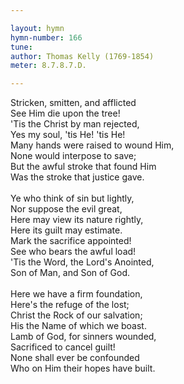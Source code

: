 ```yaml
---

layout: hymn
hymn-number: 166
tune: 
author: Thomas Kelly (1769-1854)
meter: 8.7.8.7.D.

---
```

Stricken, smitten, and afflicted<br>See Him die upon the tree!<br>'Tis the Christ by man rejected,<br>Yes my soul, 'tis He! 'tis He!<br>Many hands were raised to wound Him,<br>None would interpose to save;<br>But the awful stroke that found Him<br>Was the stroke that justice gave.<br><br>Ye who think of sin but lightly,<br>Nor suppose the evil great,<br>Here may view its nature rightly,<br>Here its guilt may estimate.<br>Mark the sacrifice appointed!<br>See who bears the awful load!<br>'Tis the Word, the Lord's Anointed,<br>Son of Man, and Son of God.<br><br>Here we have a firm foundation,<br>Here's the refuge of the lost;<br>Christ the Rock of our salvation;<br>His the Name of which we boast.<br>Lamb of God, for sinners wounded,<br>Sacrificed to cancel guilt!<br>None shall ever be confounded<br>Who on Him their hopes have built.<br><br><br>
